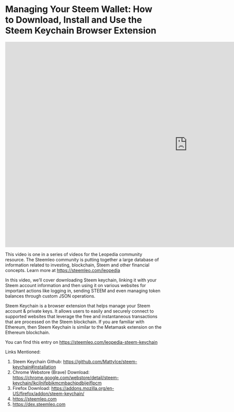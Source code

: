 # Managing Your Steem Wallet: How to Download, Install and Use the Steem Keychain Browser Extension

<iframe width="1164" height="655" src="https://www.youtube.com/embed/wEPJ_KZU4FY" frameborder="0" allow="accelerometer; autoplay; encrypted-media; gyroscope; picture-in-picture" allowfullscreen></iframe>

This video is one in a series of videos for the Leopedia community resource. The Steemleo community is putting together a large database of information related to investing, blockchain, Steem and other financial concepts. Learn more at https://steemleo.com/leopedia

In this video, we’ll cover downloading Steem keychain, linking it with your Steem account information and then using it on various websites for important actions like logging in, sending STEEM and even managing token balances through custom JSON operations. 

Steem Keychain is a browser extension that helps manage your Steem account & private keys. It allows users to easily and securely connect to supported websites that leverage the free and instantaneous transactions that are processed on the Steem blockchain. If you are familiar with Ethereum, then Steem Keychain is similar to the Metamask extension on the Ethereum blockchain. 

You can find this entry on https://steemleo.com/leopedia-steem-keychain 

Links Mentioned:
1. Steem Keychain Github: https://github.com/MattyIce/steem-keychain#installation
2. Chrome Webstore (Brave) Download: https://chrome.google.com/webstore/detail/steem-keychain/lkcjlnjfpbikmcmbachjpdbijejflpcm
3. Firefox Download: https://addons.mozilla.org/en-US/firefox/addon/steem-keychain/
4. https://steemleo.com
5. https://dex.steemleo.com 

